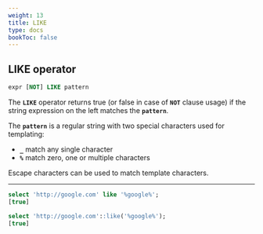 ```yaml
---
weight: 13
title: LIKE
type: docs
bookToc: false
---
```


## LIKE operator

```SQL
expr [NOT] LIKE pattern
```

The **`LIKE`** operator returns true (or false in case of **`NOT`** clause usage) if
the string expression on the left matches the **`pattern`**.

The **`pattern`** is a regular string with two special characters used for templating:

* **`_`** match any single character
* **`%`** match zero, one or multiple characters

Escape characters can be used to match template characters.

---

```SQL
select 'http://google.com' like '%google%';
[true]

select 'http://google.com'::like('%google%');
[true]
```
